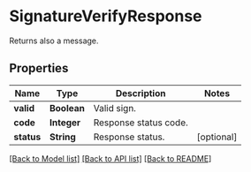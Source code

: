 ﻿
# SignatureVerifyResponse
Returns also a message.

## Properties
Name | Type | Description | Notes
------------ | ------------- | ------------- | -------------
**valid** | **Boolean** | Valid sign. | 
**code** | **Integer** | Response status code. | 
**status** | **String** | Response status. | [optional]


[[Back to Model list]](../README.md#documentation-for-models) [[Back to API list]](../README.md#documentation-for-api-endpoints) [[Back to README]](../README.md)


